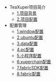 * TeaXuper项目简介
    * [1.项目背景](项目背景.md)
    * [2.项目配置](项目配置.md)
* 配置管理
    * [1.window配置](配置管理/window配置.md)
    * [2.ubuntu配置](配置管理/ubuntu配置.md)
    * [3.data配置](配置管理/data配置.md)
    * [4.pc配置](配置管理/pc配置.md)
    * [5.小程序配置](配置管理/小程序配置.md)
    * [6.xuperchain配置](配置管理/xuperchain配置.md)
    * [7.fabricSDK配置](配置管理/fabricSDK配置.md)
    * [8.fabric配置](配置管理/fabric配置.md)
    